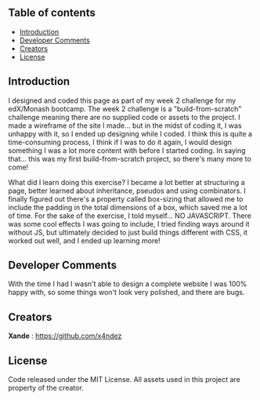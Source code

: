 ## Table of contents

- [Introduction](#introduction)
- [Developer Comments](#developer-comments)
- [Creators](#creators)
- [License](#license)


## Introduction

I designed and coded this page as part of my week 2 challenge for my edX/Monash bootcamp.  The week 2 challenge is a "build-from-scratch" challenge meaning there are no supplied code or assets to the project.  I made a wireframe of the site I made... but in the midst of coding it, I was unhappy with it, so I ended up designing while I coded.  I think this is quite a time-consuming process, I think if I was to do it again, I would design something I was a lot more content with before I started coding.  In saying that... this was my first build-from-scratch project, so there's many more to come!

What did I learn doing this exercise? I became a lot better at structuring a page, better learned about inheritance, pseudos and using combinators. I finally figured out there's a property called box-sizing that allowed me to include the padding in the total dimensions of a box, which saved me a lot of time. For the sake of the exercise, I told myself... NO JAVASCRIPT. There was some cool effects I was going to include, I tried finding ways around it without JS, but ultimately decided to just build things different with CSS, it worked out well, and I ended up learning more!

## Developer Comments

With the time I had I wasn't able to design a complete website I was 100% happy with, so some things won't look very polished, and there are bugs.

## Creators

**Xande** : <https://github.com/x4ndez>

## License

Code released under the MIT License.  All assets used in this project are property of the creator.